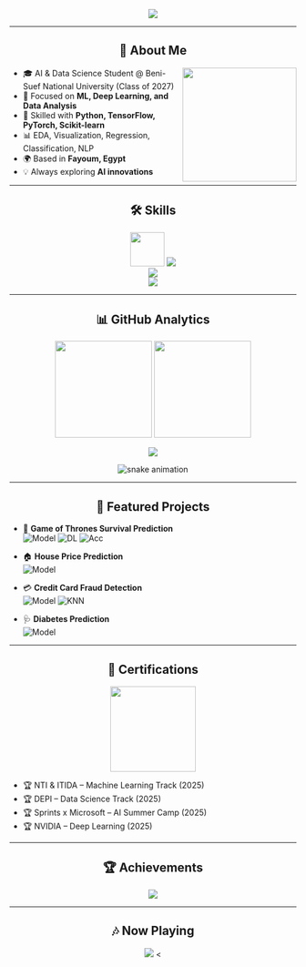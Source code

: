 <!-- Banner -->
<p align="center">
  <img src="https://capsule-render.vercel.app/api?type=waving&color=0:0f0c29,100:302b63,200:24243e&height=250&section=header&text=Mohamed%20Adel%20👨‍💻&fontSize=50&fontColor=ffffff&animation=fadeIn&desc=Data%20Science%20|%20Machine%20Learning%20|%20AI%20Student&descAlignY=65&descAlign=50"/>
</p>

---

<h2 align="center">🚀 About Me</h2>

<p align="left">
  <img src="https://media4.giphy.com/media/RbDKaczqWovIugyJmW/giphy.gif" width="200" align="right"/>
</p>

- 🎓 AI & Data Science Student @ Beni-Suef National University (Class of 2027)  
- 🔬 Focused on **ML, Deep Learning, and Data Analysis**  
- 🤖 Skilled with **Python, TensorFlow, PyTorch, Scikit-learn**  
- 📊 EDA, Visualization, Regression, Classification, NLP  
- 🌍 Based in **Fayoum, Egypt**  
- 💡 Always exploring **AI innovations**  

---

<h2 align="center">🛠️ Skills</h2>

<p align="center">
  <img src="https://media.giphy.com/media/LMt9638dO8dftAjtco/giphy.gif" width="60"/> 
  <img src="https://skillicons.dev/icons?i=python,numpy,pandas,sklearn,tensorflow,pytorch" /><br/>
  <img src="https://skillicons.dev/icons?i=java,cpp,mysql,html,css,js" /><br/>
  <img src="https://skillicons.dev/icons?i=git,github,vscode,linux,anaconda" />
</p>

---

<h2 align="center">📊 GitHub Analytics</h2>

<p align="center">
  <img src="https://github-readme-stats.vercel.app/api?username=mohamed-adell-pro&show_icons=true&theme=radical" height="170"/>
  <img src="https://github-readme-streak-stats.herokuapp.com/?user=mohamed-adell-pro&theme=radical" height="170"/>
</p>

<p align="center">
  <img src="https://github-profile-summary-cards.vercel.app/api/cards/profile-details?username=mohamed-adell-pro&theme=tokyonight"/>
</p>

<p align="center">
  <img src="https://github.com/mohamed-adell-pro/mohamed-adell-pro/blob/output/github-contribution-grid-snake.svg" alt="snake animation"/>
</p>

---

<h2 align="center">🚀 Featured Projects</h2>

- 🐉 **Game of Thrones Survival Prediction**  
  ![Model](https://img.shields.io/badge/ML-Classification-blue) ![DL](https://img.shields.io/badge/Deep%20Learning-CNN-red) ![Acc](https://img.shields.io/badge/Accuracy-91.6%25-brightgreen)  

- 🏠 **House Price Prediction**  
  ![Model](https://img.shields.io/badge/ML-Regression-orange)  

- 💳 **Credit Card Fraud Detection**  
  ![Model](https://img.shields.io/badge/ML-NaiveBayes-green) ![KNN](https://img.shields.io/badge/Model-KNN-yellow)  

- 🩺 **Diabetes Prediction**  
  ![Model](https://img.shields.io/badge/ML-Classification-blue)  

---

<h2 align="center">📜 Certifications</h2>

<p align="center">
  <img src="https://media.giphy.com/media/3o7abB06u9bNzA8lu8/giphy.gif" width="150"/>
</p>

- 🏆 NTI & ITIDA – Machine Learning Track (2025)  
- 🏆 DEPI – Data Science Track (2025)  
- 🏆 Sprints x Microsoft – AI Summer Camp (2025)  
- 🏆 NVIDIA – Deep Learning (2025)  

---

<h2 align="center">🏆 Achievements</h2>

<p align="center">
  <img src="https://github-profile-trophy.vercel.app/?username=mohamed-adell-pro&theme=radical&no-frame=true&row=1&column=6" />
</p>

---

<h2 align="center">🎶 Now Playing</h2>

<p align="center">
  <img src="https://spotify-github-profile.vercel.app/api/view?uid=31xo3g4xy3c7gs57g6c4xopq7pdi&cover_image=true&theme=novatorem&show_offline=true&background_color=121212&interchange=false" />
<
